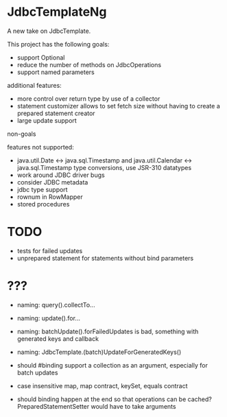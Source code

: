 JdbcTemplateNg
==============

A new take on JdbcTemplate.

This project has the following goals:

- support Optional
- reduce the number of methods on JdbcOperations
- support named parameters

additional features:
- more control over return type by use of a collector
- statement customizer allows to set fetch size without having to create a prepared statement creator
- large update support

non-goals

features not supported:
- java.util.Date <-> java.sql.Timestamp and java.util.Calendar <-> java.sql.Timestamp type conversions, use JSR-310 datatypes
- work around JDBC driver bugs
- consider JDBC metadata
- jdbc type support
- rownum in RowMapper
- stored procedures

TODO
====
- tests for failed updates
- unprepared statement for statements without bind parameters

???
===
- naming: query().collectTo...
- naming: update().for...
- naming: batchUpdate().forFailedUpdates is bad, something with generated keys and callback
- naming: JdbcTemplate.(batch)UpdateForGeneratedKeys()
- should #binding support a collection as an argument, especially for batch updates

- case insensitive map, map contract, keySet, equals contract
- should binding happen at the end so that operations can be cached? PreparedStatementSetter would have to take arguments


